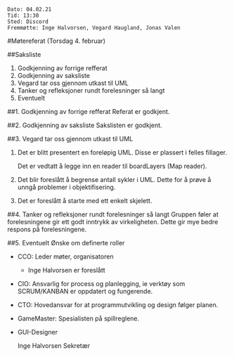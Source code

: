     Dato: 04.02.21
    Tid: 13:30
    Sted: Discord
    Fremmøtte: Inge Halvorsen, Vegard Haugland, Jonas Valen
    
#Møtereferat (Torsdag 4. februar)

##Saksliste
1. Godkjenning av forrige refferat
2. Godkjenning av saksliste
3. Vegard tar oss gjennom utkast til UML
4. Tanker og refleksjoner rundt forelesninger så langt
5. Eventuelt

##1. Godkjenning av forrige refferat
Referat er godkjent.

##2. Godkjenning av saksliste
Sakslisten er godkjent.

##3. Vegard tar oss gjennom utkast til UML
1. Det er blitt presentert en foreløpig UML. Disse er plassert i felles fillager.

   Det er vedtatt å legge inn en reader til boardLayers (Map reader).

2. Det blir foreslått å begrense antall sykler i UML.
   Dette for å prøve å unngå problemer i objektifisering.
3. Det er foreslått å starte med ett enkelt skjelett.

##4. Tanker og refleksjoner rundt forelesninger så langt
Gruppen føler at forelesningene gir ett godt inntrykk av virkeligheten. Dette gir mye
bedre respons på forelesningene.

##5. Eventuelt
Ønske om definerte roller
- CCO: Leder møter, organisatoren
    - Inge Halvorsen er foreslått
- CIO: Ansvarlig for process og planlegging, ie verktøy som SCRUM/KANBAN er oppdatert og fungerende.
- CTO: Hovedansvar for at programmutvikling og design følger planen.
- GameMaster: Spesialisten på spillreglene.
- GUI-Designer


    Inge Halvorsen
    Sekretær